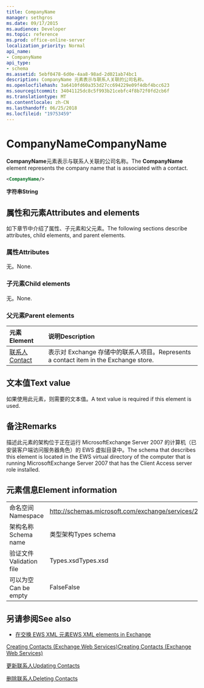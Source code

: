 ```yaml
---
title: CompanyName
manager: sethgros
ms.date: 09/17/2015
ms.audience: Developer
ms.topic: reference
ms.prod: office-online-server
localization_priority: Normal
api_name:
- CompanyName
api_type:
- schema
ms.assetid: 5ebf0478-6d0e-4aa8-98ad-2d021ab74bc1
description: CompanyName 元素表示与联系人关联的公司名称。
ms.openlocfilehash: 3a6410fd60a353d27cc694229e09f4dbf4bcc623
ms.sourcegitcommit: 34041125dc8c5f993b21cebfc4f8b72f0fd2cb6f
ms.translationtype: MT
ms.contentlocale: zh-CN
ms.lasthandoff: 06/25/2018
ms.locfileid: "19753459"
---
```

# <a name="companyname"></a><span data-ttu-id="2f502-103">CompanyName</span><span class="sxs-lookup"><span data-stu-id="2f502-103">CompanyName</span></span>

<span data-ttu-id="2f502-104">**CompanyName**元素表示与联系人关联的公司名称。</span><span class="sxs-lookup"><span data-stu-id="2f502-104">The **CompanyName** element represents the company name that is associated with a contact.</span></span> 
  
```xml
<CompanyName/>
```

 <span data-ttu-id="2f502-105">**字符串**</span><span class="sxs-lookup"><span data-stu-id="2f502-105">**String**</span></span>
## <a name="attributes-and-elements"></a><span data-ttu-id="2f502-106">属性和元素</span><span class="sxs-lookup"><span data-stu-id="2f502-106">Attributes and elements</span></span>

<span data-ttu-id="2f502-107">如下章节中介绍了属性、子元素和父元素。</span><span class="sxs-lookup"><span data-stu-id="2f502-107">The following sections describe attributes, child elements, and parent elements.</span></span>
  
### <a name="attributes"></a><span data-ttu-id="2f502-108">属性</span><span class="sxs-lookup"><span data-stu-id="2f502-108">Attributes</span></span>

<span data-ttu-id="2f502-109">无。</span><span class="sxs-lookup"><span data-stu-id="2f502-109">None.</span></span>
  
### <a name="child-elements"></a><span data-ttu-id="2f502-110">子元素</span><span class="sxs-lookup"><span data-stu-id="2f502-110">Child elements</span></span>

<span data-ttu-id="2f502-111">无。</span><span class="sxs-lookup"><span data-stu-id="2f502-111">None.</span></span>
  
### <a name="parent-elements"></a><span data-ttu-id="2f502-112">父元素</span><span class="sxs-lookup"><span data-stu-id="2f502-112">Parent elements</span></span>

|<span data-ttu-id="2f502-113">**元素**</span><span class="sxs-lookup"><span data-stu-id="2f502-113">**Element**</span></span>|<span data-ttu-id="2f502-114">**说明**</span><span class="sxs-lookup"><span data-stu-id="2f502-114">**Description**</span></span>|
|:-----|:-----|
|[<span data-ttu-id="2f502-115">联系人</span><span class="sxs-lookup"><span data-stu-id="2f502-115">Contact</span></span>](contact.md) <br/> |<span data-ttu-id="2f502-116">表示对 Exchange 存储中的联系人项目。</span><span class="sxs-lookup"><span data-stu-id="2f502-116">Represents a contact item in the Exchange store.</span></span>  <br/> |
   
## <a name="text-value"></a><span data-ttu-id="2f502-117">文本值</span><span class="sxs-lookup"><span data-stu-id="2f502-117">Text value</span></span>

<span data-ttu-id="2f502-118">如果使用此元素，则需要的文本值。</span><span class="sxs-lookup"><span data-stu-id="2f502-118">A text value is required if this element is used.</span></span>
  
## <a name="remarks"></a><span data-ttu-id="2f502-119">备注</span><span class="sxs-lookup"><span data-stu-id="2f502-119">Remarks</span></span>

<span data-ttu-id="2f502-120">描述此元素的架构位于正在运行 MicrosoftExchange Server 2007 的计算机（已安装客户端访问服务器角色）的 EWS 虚拟目录中。</span><span class="sxs-lookup"><span data-stu-id="2f502-120">The schema that describes this element is located in the EWS virtual directory of the computer that is running MicrosoftExchange Server 2007 that has the Client Access server role installed.</span></span>
  
## <a name="element-information"></a><span data-ttu-id="2f502-121">元素信息</span><span class="sxs-lookup"><span data-stu-id="2f502-121">Element information</span></span>

|||
|:-----|:-----|
|<span data-ttu-id="2f502-122">命名空间</span><span class="sxs-lookup"><span data-stu-id="2f502-122">Namespace</span></span>  <br/> |http://schemas.microsoft.com/exchange/services/2006/types  <br/> |
|<span data-ttu-id="2f502-123">架构名称</span><span class="sxs-lookup"><span data-stu-id="2f502-123">Schema name</span></span>  <br/> |<span data-ttu-id="2f502-124">类型架构</span><span class="sxs-lookup"><span data-stu-id="2f502-124">Types schema</span></span>  <br/> |
|<span data-ttu-id="2f502-125">验证文件</span><span class="sxs-lookup"><span data-stu-id="2f502-125">Validation file</span></span>  <br/> |<span data-ttu-id="2f502-126">Types.xsd</span><span class="sxs-lookup"><span data-stu-id="2f502-126">Types.xsd</span></span>  <br/> |
|<span data-ttu-id="2f502-127">可以为空</span><span class="sxs-lookup"><span data-stu-id="2f502-127">Can be empty</span></span>  <br/> |<span data-ttu-id="2f502-128">False</span><span class="sxs-lookup"><span data-stu-id="2f502-128">False</span></span>  <br/> |
   
## <a name="see-also"></a><span data-ttu-id="2f502-129">另请参阅</span><span class="sxs-lookup"><span data-stu-id="2f502-129">See also</span></span>



- [<span data-ttu-id="2f502-130">在交换 EWS XML 元素</span><span class="sxs-lookup"><span data-stu-id="2f502-130">EWS XML elements in Exchange</span></span>](ews-xml-elements-in-exchange.md)


[<span data-ttu-id="2f502-131">Creating Contacts (Exchange Web Services)</span><span class="sxs-lookup"><span data-stu-id="2f502-131">Creating Contacts (Exchange Web Services)</span></span>](http://msdn.microsoft.com/library/4845917e-70d1-481c-bbd7-011ec6571789%28Office.15%29.aspx)
  
[<span data-ttu-id="2f502-132">更新联系人</span><span class="sxs-lookup"><span data-stu-id="2f502-132">Updating Contacts</span></span>](http://msdn.microsoft.com/library/9a865953-b94a-4229-b632-2dee433314be%28Office.15%29.aspx)
  
[<span data-ttu-id="2f502-133">删除联系人</span><span class="sxs-lookup"><span data-stu-id="2f502-133">Deleting Contacts</span></span>](http://msdn.microsoft.com/library/fcc3dc84-cd3e-455e-a1a7-ae6921c9b588%28Office.15%29.aspx)

